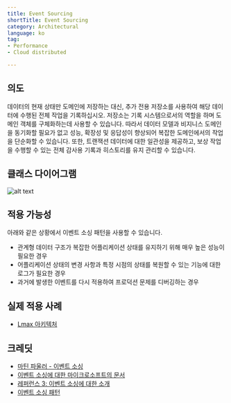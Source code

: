 ```yaml
---
title: Event Sourcing
shortTitle: Event Sourcing
category: Architectural
language: ko
tag:
- Performance
- Cloud distributed

---
```


## 의도

데이터의 현재 상태만 도메인에 저장하는 대신, 추가 전용 저장소를 사용하여 해당 데이터에 수행된 전체 작업을 기록하십시오. 저장소는 기록 시스템으로서의 역할을 하며 도메인 객체를 구체화하는데 사용할 수 있습니다. 따라서 데이터 모델과 비지니스 도메인을 동기화할 필요가 없고 성능, 확장성 및 응답성이 향상되어 복잡한 도메인에서의 작업을 단순화할 수 있습니다.
또한, 트랜잭션 데이터에 대한 일관성을 제공하고, 보상 작업을 수행할 수 있는 전체 감사용 기록과 히스토리를 유지 관리할 수 있습니다.

## 클래스 다이어그램

![alt text](./etc/event-sourcing.png "Event Sourcing")

## 적용 가능성
아래와 같은 상황에서 이벤트 소싱 패턴을 사용할 수 있습니다.

* 관계형 데이터 구조가 복잡한 어플리케이션 상태를 유지하기 위해 매우 높은 성능이 필요한 경우
* 어플리케이션 상태의 변경 사항과 특정 시점의 상태를 복원할 수 있는 기능에 대한 로그가 필요한 경우
* 과거에 발생한 이벤트를 다시 적용하여 프로덕션 문제를 디버깅하는 경우

## 실제 적용 사례

* [Lmax 아키텍처](https://martinfowler.com/articles/lmax.html)

## 크레딧

* [마틴 파울러 - 이벤트 소싱](https://martinfowler.com/eaaDev/EventSourcing.html)
* [이벤트 소싱에 대한 마이크로소프트의 문서](https://docs.microsoft.com/en-us/azure/architecture/patterns/event-sourcing)
* [레퍼런스 3: 이벤트 소싱에 대한 소개](https://msdn.microsoft.com/en-us/library/jj591559.aspx)
* [이벤트 소싱 패턴](https://docs.microsoft.com/en-us/azure/architecture/patterns/event-sourcing)
